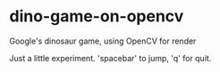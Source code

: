 # dino-game-on-opencv
Google's dinosaur game, using OpenCV for render

Just a little experiment. 'spacebar' to jump, 'q' for quit.  
